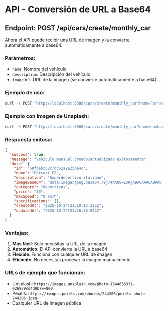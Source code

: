 # API - Conversión de URL a Base64

## Endpoint: POST /api/cars/create/monthly_car

Ahora el API puede recibir una URL de imagen y la convierte automáticamente a base64.

### Parámetros:
- `name`: Nombre del vehículo
- `description`: Descripción del vehículo  
- `imageUrl`: URL de la imagen (se convierte automáticamente a base64)

### Ejemplo de uso:

```bash
curl -X POST "http://localhost:3000/cars/create/monthly_car?name=Ferrari%20F8&description=Superdeportivo%20italiano&imageUrl=https://example.com/ferrari.jpg"
```

### Ejemplo con imagen de Unsplash:

```bash
curl -X POST "http://localhost:3000/cars/create/monthly_car?name=Lamborghini%20Huracan&description=Superdeportivo%20italiano&imageUrl=https://images.unsplash.com/photo-1544636331-e26879cd4d9b?w=800"
```

### Respuesta exitosa:

```json
{
  "success": true,
  "message": "Vehículo mensual creado/actualizado exitosamente",
  "data": {
    "id": "68fbeb358c7dc62a2e25ba4c",
    "name": "Ferrari F8",
    "description": "Superdeportivo italiano",
    "imageBase64": "data:image/jpeg;base64,/9j/4AAQSkZJRgABAQAAAQABAAD...",
    "category": "deportivos",
    "price": "$0",
    "maxSpeed": "0 km/h",
    "specifications": [],
    "createdAt": "2025-10-24T21:10:13.325Z",
    "updatedAt": "2025-10-24T21:16:38.942Z"
  }
}
```

### Ventajas:

1. **Más fácil**: Solo necesitas la URL de la imagen
2. **Automático**: El API convierte la URL a base64
3. **Flexible**: Funciona con cualquier URL de imagen
4. **Eficiente**: No necesitas procesar la imagen manualmente

### URLs de ejemplo que funcionan:

- Unsplash: `https://images.unsplash.com/photo-1544636331-e26879cd4d9b?w=800`
- Pexels: `https://images.pexels.com/photos/244206/pexels-photo-244206.jpeg`
- Cualquier URL de imagen pública
